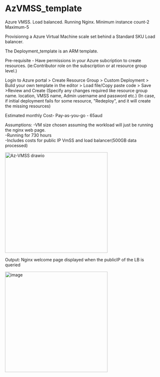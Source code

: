 # AzVMSS_template

Azure VMSS. Load balanced. Running Nginx. Minimum instance count-2 Maximum-5 

Provisionng a Azure Virtual Machine scale set behind a Standard SKU Load balancer.

The Deployment_template is an ARM template. 

Pre-requisite - Have permissions in your Azure subcription to create resources. 
(ie:Contributor role on the subscription or at resource group level.)

Login to Azure portal > Create Resource Group > Custom Deployment > Build your own template in the editor > Load file/Copy paste code > Save >Review and Create
(Specify any changes required like resource group name. location, VMSS name, Admin username and password etc.)
(In case, if initial deployment fails for some resource, "Redeploy", and it will create the missing resources)

Estimated monthly Cost- Pay-as-you-go - 65aud

Assumptions:
-VM size chosen assuming the workload will just be running the nginx web page.  
-Running for 730 hours  
-Includes costs for public IP VmSS and load balancer(500GB data processed)  

<img width="339" height="331" alt="Az-VMSS drawio" src="https://github.com/user-attachments/assets/31dd6e91-2094-4bae-a203-cab7d7e2e0af" />

Output:
Nginx welcome page displayed when the publicIP of the LB is queried    
  
<img width="339" height="331" alt="image" src="https://github.com/user-attachments/assets/a74cf120-8fab-497f-9fe5-c23480311a13" />
